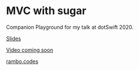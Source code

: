 # MVC with sugar

Companion Playground for my talk at dotSwift 2020.

[Slides](./mvc_with_sugar.pdf)

[Video coming soon](#)

[rambo.codes](https://rambo.codes)